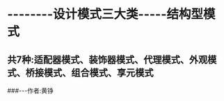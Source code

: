 
# --------设计模式三大类-----结构型模式
## 共7种:适配器模式、装饰器模式、代理模式、外观模式、桥接模式、组合模式、享元模式
                                                            
###---作者:黄铮